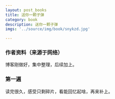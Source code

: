 ```yaml
---
layout: post_books
title: 送你一颗子弹
category: book
description: 送你一颗子弹
imgs: '../source/img/book/snykzd.jpg'

---
```

### 作者资料（来源于网络）

博客刚做好，集中整理，后续加上。

### 第一遍

读完很久，感受只剩碎片，看能回忆起啥，再来补上。
 